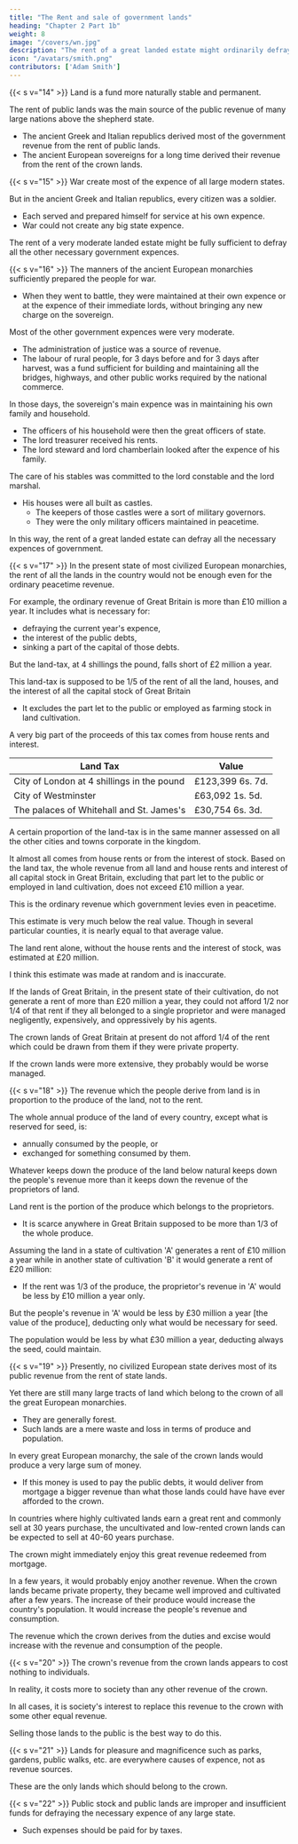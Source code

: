 ```yaml
---
title: "The Rent and sale of government lands"
heading: "Chapter 2 Part 1b"
weight: 8
image: "/covers/wn.jpg"
description: "The rent of a great landed estate might ordinarily defray all the necessary expences of government"
icon: "/avatars/smith.png"
contributors: ['Adam Smith']
---
```




{{< s v="14" >}} Land is a fund more naturally stable and permanent.

The rent of public lands was the main source of the public revenue of many large nations above the shepherd state.
- The ancient Greek and Italian republics derived most of the government revenue from the rent of public lands.
- The ancient European sovereigns for a long time derived their revenue from the rent of the crown lands.


{{< s v="15" >}} War create most of the expence of all large modern states.

But in the ancient Greek and Italian republics, every citizen was a soldier.
- Each served and prepared himself for service at his own expence.
- War could not create any big state expence.

The rent of a very moderate landed estate might be fully sufficient to defray all the other necessary government expences.


{{< s v="16" >}} The manners of the ancient European monarchies sufficiently prepared the people for war.
- When they went to battle, they were maintained at their own expence or at the expence of their immediate lords, without bringing any new charge on the sovereign.

Most of the other government expences were very moderate.
- The administration of justice was a source of revenue.
- The labour of rural people, for 3 days before and for 3 days after harvest, was a fund sufficient for building and maintaining all the bridges, highways, and other public works required by the national commerce.

In those days, the sovereign's main expence was in maintaining his own family and household.
- The officers of his household were then the great officers of state.
- The lord treasurer received his rents.
- The lord steward and lord chamberlain looked after the expence of his family.

The care of his stables was committed to the lord constable and the lord marshal.
- His houses were all built as castles.
  - The keepers of those castles were a sort of military governors.
  - They were the only military officers maintained in peacetime.

In this way, the rent of a great landed estate can defray all the necessary expences of government.


{{< s v="17" >}} In the present state of most civilized European monarchies, the rent of all the lands in the country would not be enough even for the ordinary peacetime revenue. 

For example, the ordinary revenue of Great Britain is more than £10 million a year. It includes what is necessary for:
- defraying the current year's expence,
- the interest of the public debts,
- sinking a part of the capital of those debts.

But the land-tax, at 4 shillings the pound, falls short of £2 million a year.

This land-tax is supposed to be 1/5 of the rent of all the land, houses, and the interest of all the capital stock of Great Britain
- It excludes the part let to the public or employed as farming stock in land cultivation.

A very big part of the proceeds of this tax comes from house rents and interest.

Land Tax | Value
--- | ---
City of London at 4 shillings in the pound | £123,399 6s. 7d.
City of Westminster | £63,092 1s. 5d.
The palaces of Whitehall and St. James's | £30,754 6s. 3d.


A certain proportion of the land-tax is in the same manner assessed on all the other cities and towns corporate in the kingdom.

It almost all comes from house rents or from the interest of stock.
Based on the land tax, the whole revenue from all land and house rents and interest of all capital stock in Great Britain, excluding that part let to the public or employed in land cultivation, does not exceed £10 million a year.

This is the ordinary revenue which government levies even in peacetime.

This estimate is very much below the real value.
    Though in several particular counties, it is nearly equal to that average value.

The land rent alone, without the house rents and the interest of stock, was estimated at £20 million.

I think this estimate was made at random and is inaccurate.

If the lands of Great Britain, in the present state of their cultivation, do not generate a rent of more than £20 million a year, they could not afford 1/2 nor 1/4 of that rent if they all belonged to a single proprietor and were managed negligently, expensively, and oppressively by his agents.

The crown lands of Great Britain at present do not afford 1/4 of the rent which could be drawn from them if they were private property.

If the crown lands were more extensive, they probably would be worse managed.


{{< s v="18" >}} The revenue which the people derive from land is in proportion to the produce of the land, not to the rent.

The whole annual produce of the land of every country, except what is reserved for seed, is:
- annually consumed by the people, or
- exchanged for something consumed by them.

Whatever keeps down the produce of the land below natural keeps down the people's revenue more than it keeps down the revenue of the proprietors of land.

Land rent is the portion of the produce which belongs to the proprietors.
- It is scarce anywhere in Great Britain supposed to be more than 1/3 of the whole produce.

Assuming the land in a state of cultivation 'A' generates a rent of £10 million a year while in another state of cultivation 'B' it would generate a rent of £20 million:
- If the rent was 1/3 of the produce, the proprietor's revenue in 'A' would be less by £10 million a year only.

But the people's revenue in 'A' would be less by £30 million a year [the value of the produce], deducting only what would be necessary for seed.

The population would be less by what £30 million a year, deducting always the seed, could maintain.


{{< s v="19" >}} Presently, no civilized European state derives most of its public revenue from the rent of state lands.

Yet there are still many large tracts of land which belong to the crown of all the great European monarchies.
- They are generally forest.
- Such lands are a mere waste and loss in terms of produce and population.

In every great European monarchy, the sale of the crown lands would produce a very large sum of money.
- If this money is used to pay the public debts, it would deliver from mortgage a bigger revenue than what those lands could have have ever afforded to the crown.

In countries where highly cultivated lands earn a great rent and commonly sell at 30 years purchase, the uncultivated and low-rented crown lands can be expected to sell at 40-60 years purchase.

The crown might immediately enjoy this great revenue redeemed from mortgage.

In a few years, it would probably enjoy another revenue.
    When the crown lands became private property, they became well improved and cultivated after a few years.
    The increase of their produce would increase the country's population.
    It would increase the people's revenue and consumption.

The revenue which the crown derives from the duties and excise would increase with the revenue and consumption of the people.


{{< s v="20" >}} The crown's revenue from the crown lands appears to cost nothing to individuals.

In reality, it costs more to society than any other revenue of the crown.

In all cases, it is society's interest to replace this revenue to the crown with some other equal revenue.

Selling those lands to the public is the best way to do this.


{{< s v="21" >}} Lands for pleasure and magnificence such as parks, gardens, public walks, etc. are everywhere causes of expence, not as revenue sources.

These are the only lands which should belong to the crown.


{{< s v="22" >}} Public stock and public lands are improper and insufficient funds for defraying the necessary expence of any large state.
- Such expenses should be paid for by taxes.

